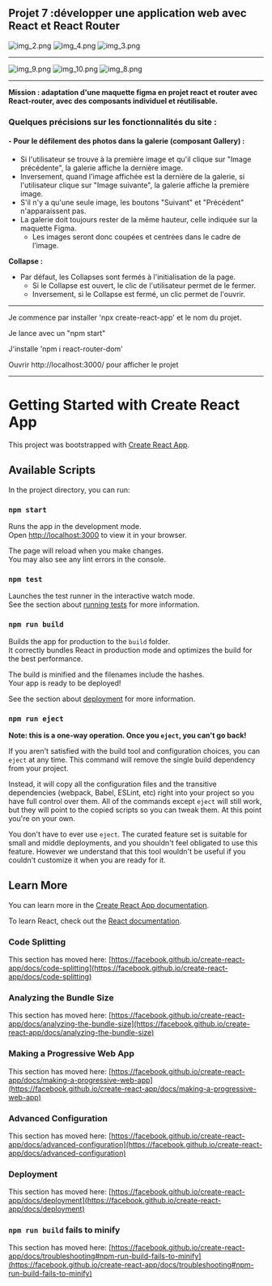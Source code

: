 ## Projet 7 :développer une application web avec React et React Router
![img_2.png](img_2.png)
![img_4.png](img_4.png)
![img_3.png](img_3.png)

***

![img_9.png](img_9.png)
![img_10.png](img_10.png)
![img_8.png](img_8.png)
***
**Mission : adaptation d'une maquette figma en projet react et router avec React-router, avec des composants individuel et réutilisable.**

### Quelques précisions sur les fonctionnalités du site :

#### - Pour le défilement des photos dans la galerie (composant Gallery) :

 - Si l'utilisateur se trouve à la première image et qu'il clique sur "Image précédente", la galerie affiche la dernière image.
 - Inversement, quand l'image affichée est la dernière de la galerie, si l'utilisateur clique sur "Image suivante", la galerie affiche la première image. 
 - S'il n'y a qu'une seule image, les boutons "Suivant" et "Précédent" n'apparaissent pas.
 - La galerie doit toujours rester de la même hauteur, celle indiquée sur la maquette Figma.
   - Les images seront donc coupées et centrées dans le cadre de l’image.
   
 **Collapse :** 
  - Par défaut, les Collapses sont fermés à l'initialisation de la page. 
    - Si le Collapse est ouvert, le clic de l'utilisateur permet de le fermer.
    - Inversement, si le Collapse est fermé, un clic permet de l'ouvrir.
 ***
    
Je commence par installer 'npx create-react-app' et le nom du projet.

Je lance avec un "npm start"

J'installe 'npm i react-router-dom'

Ouvrir http://localhost:3000/ pour afficher le projet

***

# Getting Started with Create React App

This project was bootstrapped with [Create React App](https://github.com/facebook/create-react-app).

## Available Scripts

In the project directory, you can run:

### `npm start`

Runs the app in the development mode.\
Open [http://localhost:3000](http://localhost:3000) to view it in your browser.

The page will reload when you make changes.\
You may also see any lint errors in the console.

### `npm test`

Launches the test runner in the interactive watch mode.\
See the section about [running tests](https://facebook.github.io/create-react-app/docs/running-tests) for more information.

### `npm run build`

Builds the app for production to the `build` folder.\
It correctly bundles React in production mode and optimizes the build for the best performance.

The build is minified and the filenames include the hashes.\
Your app is ready to be deployed!

See the section about [deployment](https://facebook.github.io/create-react-app/docs/deployment) for more information.

### `npm run eject`

**Note: this is a one-way operation. Once you `eject`, you can't go back!**

If you aren't satisfied with the build tool and configuration choices, you can `eject` at any time. This command will remove the single build dependency from your project.

Instead, it will copy all the configuration files and the transitive dependencies (webpack, Babel, ESLint, etc) right into your project so you have full control over them. All of the commands except `eject` will still work, but they will point to the copied scripts so you can tweak them. At this point you're on your own.

You don't have to ever use `eject`. The curated feature set is suitable for small and middle deployments, and you shouldn't feel obligated to use this feature. However we understand that this tool wouldn't be useful if you couldn't customize it when you are ready for it.

## Learn More

You can learn more in the [Create React App documentation](https://facebook.github.io/create-react-app/docs/getting-started).

To learn React, check out the [React documentation](https://reactjs.org/).

### Code Splitting

This section has moved here: [https://facebook.github.io/create-react-app/docs/code-splitting](https://facebook.github.io/create-react-app/docs/code-splitting)

### Analyzing the Bundle Size

This section has moved here: [https://facebook.github.io/create-react-app/docs/analyzing-the-bundle-size](https://facebook.github.io/create-react-app/docs/analyzing-the-bundle-size)

### Making a Progressive Web App

This section has moved here: [https://facebook.github.io/create-react-app/docs/making-a-progressive-web-app](https://facebook.github.io/create-react-app/docs/making-a-progressive-web-app)

### Advanced Configuration

This section has moved here: [https://facebook.github.io/create-react-app/docs/advanced-configuration](https://facebook.github.io/create-react-app/docs/advanced-configuration)

### Deployment

This section has moved here: [https://facebook.github.io/create-react-app/docs/deployment](https://facebook.github.io/create-react-app/docs/deployment)

### `npm run build` fails to minify

This section has moved here: [https://facebook.github.io/create-react-app/docs/troubleshooting#npm-run-build-fails-to-minify](https://facebook.github.io/create-react-app/docs/troubleshooting#npm-run-build-fails-to-minify)
